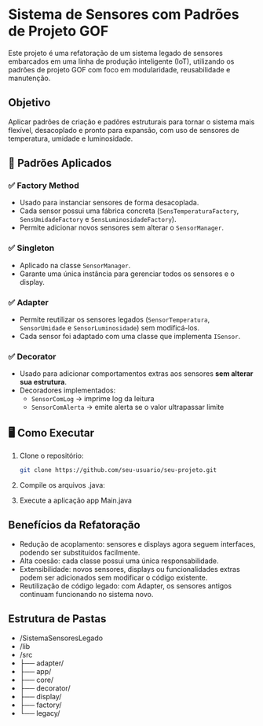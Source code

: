 # Sistema de Sensores com Padrões de Projeto GOF

Este projeto é uma refatoração de um sistema legado de sensores embarcados em uma linha de produção inteligente (IoT), utilizando os padrões de projeto GOF com foco em modularidade, reusabilidade e manutenção.

## Objetivo 

Aplicar padrões de criação e padõres estruturais para tornar o sistema mais flexível, desacoplado e pronto para expansão, com uso de sensores de temperatura, umidade e luminosidade.

## 🔧 Padrões Aplicados

### ✅ Factory Method
- Usado para instanciar sensores de forma desacoplada.
- Cada sensor possui uma fábrica concreta (`SensTemperaturaFactory`, `SensUmidadeFactory` e `SensLuminosidadeFactory`).
- Permite adicionar novos sensores sem alterar o `SensorManager`.

### ✅ Singleton
- Aplicado na classe `SensorManager`.
- Garante uma única instância para gerenciar todos os sensores e o display.

### ✅ Adapter
- Permite reutilizar os sensores legados (`SensorTemperatura`, `SensorUmidade` e `SensorLuminosidade`) sem modificá-los.
- Cada sensor foi adaptado com uma classe que implementa `ISensor`.

### ✅ Decorator
- Usado para adicionar comportamentos extras aos sensores **sem alterar sua estrutura**.
- Decoradores implementados:
  - `SensorComLog` → imprime log da leitura
  - `SensorComAlerta` → emite alerta se o valor ultrapassar limite

## 🖥️ Como Executar

1. Clone o repositório:
   ```bash
   git clone https://github.com/seu-usuario/seu-projeto.git

2. Compile os arquivos .java:

3. Execute a aplicação app Main.java

## Benefícios da Refatoração

- Redução de acoplamento: sensores e displays agora seguem interfaces, podendo ser substituídos facilmente.
- Alta coesão: cada classe possui uma única responsabilidade.
- Extensibilidade: novos sensores, displays ou funcionalidades extras podem ser adicionados sem modificar o código existente.
- Reutilização de código legado: com Adapter, os sensores antigos continuam funcionando no sistema novo.

## Estrutura de Pastas
- /SistemaSensoresLegado
-  /lib
-  /src
-    ├── adapter/
-    ├── app/
-    ├── core/
-    ├── decorator/
-    ├── display/
-    ├── factory/
-    └── legacy/

